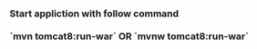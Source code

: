 <H3>Start appliction with follow command 
<br>
<br>
`mvn tomcat8:run-war` 
OR 
`mvnw tomcat8:run-war`
<br>


